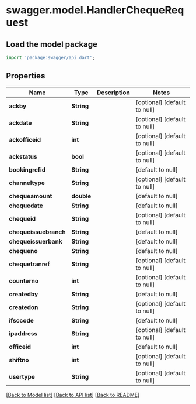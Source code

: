 # swagger.model.HandlerChequeRequest

## Load the model package
```dart
import 'package:swagger/api.dart';
```

## Properties
Name | Type | Description | Notes
------------ | ------------- | ------------- | -------------
**ackby** | **String** |  | [optional] [default to null]
**ackdate** | **String** |  | [optional] [default to null]
**ackofficeid** | **int** |  | [optional] [default to null]
**ackstatus** | **bool** |  | [optional] [default to null]
**bookingrefid** | **String** |  | [default to null]
**channeltype** | **String** |  | [optional] [default to null]
**chequeamount** | **double** |  | [default to null]
**chequedate** | **String** |  | [default to null]
**chequeid** | **String** |  | [optional] [default to null]
**chequeissuebranch** | **String** |  | [default to null]
**chequeissuerbank** | **String** |  | [default to null]
**chequeno** | **String** |  | [default to null]
**chequetranref** | **String** |  | [optional] [default to null]
**counterno** | **int** |  | [optional] [default to null]
**createdby** | **String** |  | [default to null]
**createdon** | **String** |  | [optional] [default to null]
**ifsccode** | **String** |  | [default to null]
**ipaddress** | **String** |  | [optional] [default to null]
**officeid** | **int** |  | [default to null]
**shiftno** | **int** |  | [optional] [default to null]
**usertype** | **String** |  | [optional] [default to null]

[[Back to Model list]](../README.md#documentation-for-models) [[Back to API list]](../README.md#documentation-for-api-endpoints) [[Back to README]](../README.md)

